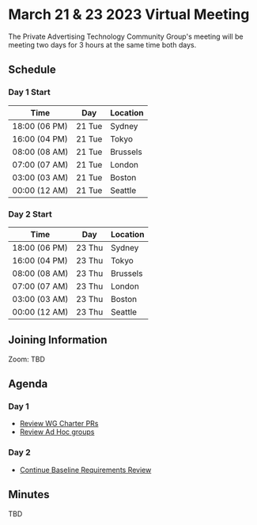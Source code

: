 # March 21 & 23 2023 Virtual Meeting

The Private Advertising Technology Community Group's meeting will be meeting two days for 3 hours at the same time both days.

## Schedule

### Day 1 Start

| Time          | Day    | Location      |
| ------------- | ------ | ------------- |
| 18:00 (06 PM) | 21 Tue | Sydney        |
| 16:00 (04 PM) | 21 Tue | Tokyo         |
| 08:00 (08 AM) | 21 Tue | Brussels      |
| 07:00 (07 AM) | 21 Tue | London        |
| 03:00 (03 AM) | 21 Tue | Boston        |
| 00:00 (12 AM) | 21 Tue | Seattle       |


### Day 2 Start

| Time          | Day    | Location      |
| ------------- | ------ | ------------- |
| 18:00 (06 PM) | 23 Thu | Sydney        |
| 16:00 (04 PM) | 23 Thu | Tokyo         |
| 08:00 (08 AM) | 23 Thu | Brussels      |
| 07:00 (07 AM) | 23 Thu | London        |
| 03:00 (03 AM) | 23 Thu | Boston        |
| 00:00 (12 AM) | 23 Thu | Seattle       |


## Joining Information

Zoom: TBD

## Agenda

### Day 1

- [Review WG Charter PRs](https://github.com/patcg/meetings/issues/108)
- [Review Ad Hoc groups](https://github.com/patcg/meetings/issues/107)

### Day 2

- [Continue Baseline Requirements Review](https://github.com/patcg/meetings/issues/91)

## Minutes

TBD
